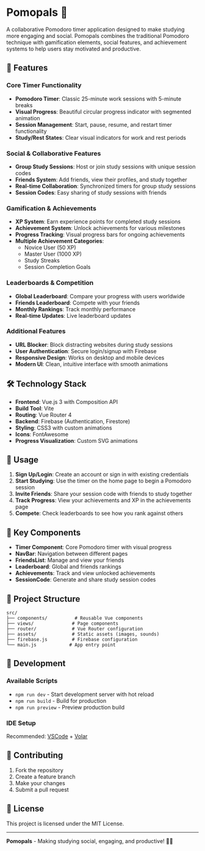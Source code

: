 # Pomopals 🍅

A collaborative Pomodoro timer application designed to make studying more engaging and social. Pomopals combines the traditional Pomodoro technique with gamification elements, social features, and achievement systems to help users stay motivated and productive.

## 🌟 Features

### Core Timer Functionality
- **Pomodoro Timer**: Classic 25-minute work sessions with 5-minute breaks
- **Visual Progress**: Beautiful circular progress indicator with segmented animation
- **Session Management**: Start, pause, resume, and restart timer functionality
- **Study/Rest States**: Clear visual indicators for work and rest periods

### Social & Collaborative Features
- **Group Study Sessions**: Host or join study sessions with unique session codes
- **Friends System**: Add friends, view their profiles, and study together
- **Real-time Collaboration**: Synchronized timers for group study sessions
- **Session Codes**: Easy sharing of study sessions with friends

### Gamification & Achievements
- **XP System**: Earn experience points for completed study sessions
- **Achievement System**: Unlock achievements for various milestones
- **Progress Tracking**: Visual progress bars for ongoing achievements
- **Multiple Achievement Categories**:
  - Novice User (50 XP)
  - Master User (1000 XP)
  - Study Streaks
  - Session Completion Goals

### Leaderboards & Competition
- **Global Leaderboard**: Compare your progress with users worldwide
- **Friends Leaderboard**: Compete with your friends
- **Monthly Rankings**: Track monthly performance
- **Real-time Updates**: Live leaderboard updates

### Additional Features
- **URL Blocker**: Block distracting websites during study sessions
- **User Authentication**: Secure login/signup with Firebase
- **Responsive Design**: Works on desktop and mobile devices
- **Modern UI**: Clean, intuitive interface with smooth animations

## 🛠️ Technology Stack

- **Frontend**: Vue.js 3 with Composition API
- **Build Tool**: Vite
- **Routing**: Vue Router 4
- **Backend**: Firebase (Authentication, Firestore)
- **Styling**: CSS3 with custom animations
- **Icons**: FontAwesome
- **Progress Visualization**: Custom SVG animations


## 🚀 Usage

1. **Sign Up/Login**: Create an account or sign in with existing credentials
2. **Start Studying**: Use the timer on the home page to begin a Pomodoro session
3. **Invite Friends**: Share your session code with friends to study together
4. **Track Progress**: View your achievements and XP in the achievements page
5. **Compete**: Check leaderboards to see how you rank against others

## 📱 Key Components

- **Timer Component**: Core Pomodoro timer with visual progress
- **NavBar**: Navigation between different pages
- **FriendsList**: Manage and view your friends
- **Leaderboard**: Global and friends rankings
- **Achievements**: Track and view unlocked achievements
- **SessionCode**: Generate and share study session codes

## 🎯 Project Structure

```
src/
├── components/          # Reusable Vue components
├── views/              # Page components
├── router/             # Vue Router configuration
├── assets/             # Static assets (images, sounds)
├── firebase.js         # Firebase configuration
└── main.js            # App entry point
```

## 🔧 Development

### Available Scripts
- `npm run dev` - Start development server with hot reload
- `npm run build` - Build for production
- `npm run preview` - Preview production build

### IDE Setup
Recommended: [VSCode](https://code.visualstudio.com/) + [Volar](https://marketplace.visualstudio.com/items?itemName=Vue.volar)

## 🤝 Contributing

1. Fork the repository
2. Create a feature branch
3. Make your changes
4. Submit a pull request

## 📄 License

This project is licensed under the MIT License.

---

**Pomopals** - Making studying social, engaging, and productive! 🍅✨
